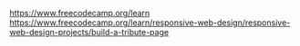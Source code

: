 https://www.freecodecamp.org/learn
https://www.freecodecamp.org/learn/responsive-web-design/responsive-web-design-projects/build-a-tribute-page
